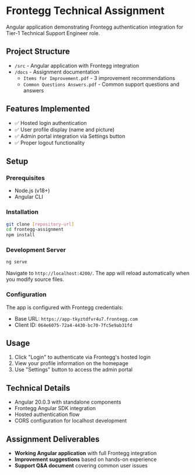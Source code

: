 # Frontegg Technical Assignment

Angular application demonstrating Frontegg authentication integration for Tier-1 Technical Support Engineer role.

## Project Structure
- `/src` - Angular application with Frontegg integration
- `/docs` - Assignment documentation
  - `Items for Improvement.pdf` - 3 improvement recommendations
  - `Common Questions Answers.pdf` - Common support questions and answers

## Features Implemented
- ✅ Hosted login authentication
- ✅ User profile display (name and picture)
- ✅ Admin portal integration via Settings button
- ✅ Proper logout functionality

## Setup

### Prerequisites
- Node.js (v18+)
- Angular CLI

### Installation
```bash
git clone [repository-url]
cd frontegg-assignment
npm install
```

### Development Server
```bash
ng serve
```
Navigate to `http://localhost:4200/`. The app will reload automatically when you modify source files.

### Configuration
The app is configured with Frontegg credentials:
- Base URL: `https://app-tkyztdfvr4u7.frontegg.com`
- Client ID: `064e6075-72a4-4430-bc70-7fc5e9ab31fd`

## Usage
1. Click "Login" to authenticate via Frontegg's hosted login
2. View your profile information on the homepage
3. Use "Settings" button to access the admin portal

## Technical Details
- Angular 20.0.3 with standalone components
- Frontegg Angular SDK integration
- Hosted authentication flow
- CORS configuration for localhost development

## Assignment Deliverables
- **Working Angular application** with full Frontegg integration
- **Improvement suggestions** based on hands-on experience
- **Support Q&A document** covering common user issues
